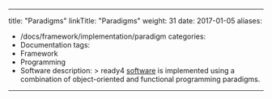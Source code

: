 
---
title: "Paradigms"
linkTitle: "Paradigms"
weight: 31
date: 2017-01-05
aliases:
- /docs/framework/implementation/paradigm
categories: 
- Documentation
tags:
- Framework
- Programming
- Software
description: >
  ready4 [software](/docs/software/) is implemented using a combination of object-oriented  and functional programming paradigms.
---



